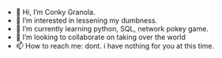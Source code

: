 - 👋 Hi, I’m Conky Granola.
- 👀 I’m interested in lessening my dumbness.
- 🌱 I’m currently learning python, SQL, network pokey game. 
- 💞️ I’m looking to collaborate on taking over the world
- 📫 How to reach me: dont. i have nothing for you at this time. 

<!---
DangerDr0wn/DangerDr0wn is a ✨ special ✨ repository because its `README.md` (this file) appears on your GitHub profile.
You can click the Preview link to take a look at your changes.
--->
